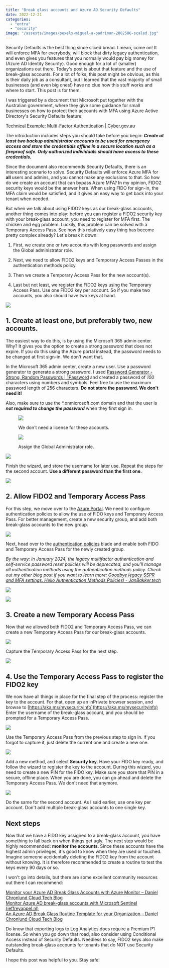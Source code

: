 ```yaml
---
title: "Break glass accounts and Azure AD Security Defaults"
date: 2022-12-21
categories: 
  - "entra"
  - "security"
image: "/assests/images/pexels-miguel-a-padrinan-2882506-scaled.jpg"
---
```


Security Defaults is the best thing since sliced bread. I mean, come on! It will enforce MFA for everybody, will block that dirty legacy authentication, and even gives you features that you normally would pay big money for (Azure AD Identity Security). Good enough for a lot of (smaller) organizations out there. Today's post is about that feature and the use of break-glass accounts. For a lot of folks, this post might be obvious, as this is their daily job as a consultant, but I learned that the vast majority of small businesses (and even big ones!) have no clue how this stuff works and where to start. This post is for them.

I was triggered by a document that Microsoft put together with the Australian government, where they give some guidance for small businesses on how to protect their accounts with MFA using Azure Active Directory's Security Defaults feature:  
  
[Technical Example: Multi-Factor Authentication | Cyber.gov.au](https://www.cyber.gov.au/acsc/view-all-content/publications/technical-example-multi-factor-authentication)

The introduction includes steps you should take before you begin: **_Create at least two backup administrator accounts to be used for emergency access and store the credentials offline in a secure location such as a fireproof safe. Only authorized individuals should have access to these credentials._**

Since the document also recommends Security Defaults, there is an interesting scenario to solve. Security Defaults will enforce Azure MFA for **all** users and admins, and you cannot make any exclusions to that. So how do we create an account that can bypass Azure MFA? In my opinion, FIDO2 security keys would be the answer here. When using FIDO for sign-in, the MFA claim would be satisfied, and it gives an easy way to get back into your tenant when needed.

But when we talk about using FIDO2 keys as our break-glass accounts, another thing comes into play: before you can register a FIDO2 security key with your break-glass account, you need to register for MFA first. The chicken and egg problem. Luckily, this problem can be solved with a Temporary Access Pass. See how this relatively easy thing has become pretty complex already? Let's break it down:

1. First, we create one or two accounts with long passwords and assign the Global administrator role.

3. Next, we need to allow FIDO2 keys and Temporary Access Passes in the authentication methods policy.

5. Then we create a Temporary Access Pass for the new account(s).

7. Last but not least, we register the FIDO2 keys using the Temporary Access Pass. Use one FIDO2 key per account. So if you make two accounts, you also should have two keys at hand.

![](/assets/images/Break-galss.png)

## 1\. Create at least one, but preferably two, new accounts.

The easiest way to do this, is by using the Microsoft 365 admin center. Why? It gives you the option to create a strong password that does not expire. If you do this using the Azure portal instead, the password needs to be changed at first sign-in. We don't want that.

In the Microsoft 365 admin center, create a new user. Use a password generator to generate a strong password. I used [Password Generator - Strong, Random Passwords | 1Password](https://1password.com/password-generator/) and created a password of _100_ characters using numbers and symbols. Feel free to use the maximum password length of 256 characters. **Do not store the password. We don't need it!**

Also, make sure to use the \*.onmicrosoft.com domain and that the user is _**not required to change the password**_ when they first sign in.

<figure>

![](/assets/images/image-1.png)

<figcaption>

We don't need a license for these accounts.

</figcaption>

</figure>

<figure>

![](/assets/images/image-2.png)

<figcaption>

Assign the Global Administrator role.

</figcaption>

</figure>

![](/assets/images/image-3.png)

Finish the wizard, and store the username for later use. Repeat the steps for the second account. **Use a different password than the first one.**

![](/assets/images/image-4.png)

## 2\. Allow FIDO2 and Temporary Access Pass

For this step, we move over to the [Azure Portal](https://portal.azure.com/). We need to configure authentication policies to allow the use of FIDO keys and Temporary Access Pass. For better management, create a new security group, and add both break-glass accounts to the new group.

![](/assets/images/image-5.png)

Next, head over to the [authentication policies](https://portal.azure.com/#view/Microsoft_AAD_IAM/AuthenticationMethodsMenuBlade/~/AdminAuthMethods) blade and enable both FIDO and Temporary Access Pass for the newly created group.

_By the way: in January 2024, the legacy multifactor authentication and self-service password reset policies will be deprecated, and you'll manage all authentication methods using the authentication methods policy. Check out my other blog post if you want to learn more: [Goodbye legacy SSPR and MFA settings. Hello Authentication Methods Policies! - JanBakker.tech](https://janbakker.tech/goodbye-legacy-sspr-and-mfa-settings-hello-authentication-methods-policies/)_

![](/assets/images/2022-12-20-000073.png)

![](/assets/images/2022-12-20-000067-2-1024x624.png)

## 3\. Create a new Temporary Access Pass

Now that we allowed both FIDO2 and Temporary Access Pass, we can create a new Temporary Access Pass for our break-glass accounts.

![](/assets/images/2022-12-20-000068.png)

Capture the Temporary Access Pass for the next step.

![](/assets/images/2022-12-20-000069.png)

## 4\. Use the Temporary Access Pass to register the FIDO2 key

We now have all things in place for the final step of the process: register the key to the account. For that, open up an inPrivate browser session, and browse to [https://aka.ms/mysecurityinfo](https://aka.ms/mysecurityinfo)  
Enter the username of the break-glass account, and you should be prompted for a Temporary Access Pass.

![](/assets/images/2022-12-20-000070.png)

Use the Temporary Access Pass from the previous step to sign in. If you forgot to capture it, just delete the current one and create a new one.

![](/assets/images/2022-12-20-000071.png)

Add a new method, and select **Security key**. Have your FIDO key ready, and follow the wizard to register the key to the account. During this wizard, you need to create a new PIN for the FIDO key. Make sure you store that PIN in a secure, offline place. When you are done, you can go ahead and delete the Temporary Access Pass. We don't need that anymore.

![](/assets/images/2022-12-20-000072.png)

Do the same for the second account. As I said earlier, use one key per account. Don't add multiple break-glass accounts to one single key.

## Next steps

Now that we have a FIDO key assigned to a break-glass account, you have something to fall back on when things get ugly. The next step would be highly recommended: **monitor the accounts**. Since these accounts have the highest admin privileges, it's good to know when they are used or touched. Imagine someone accidentally deleting the FIDO2 key from the account without knowing. It is therefore recommended to create a routine to test the keys every 90 days or so.

I won't go into details, but there are some excellent community resources out there I can recommend:

[Monitor your Azure AD Break Glass Accounts with Azure Monitor – Daniel Chronlund Cloud Tech Blog](https://danielchronlund.com/2020/01/22/monitor-your-azure-ad-break-glass-accounts-with-azure-monitor/)  
[Monitor Azure AD break-glass accounts with Microsoft Sentinel (jeffreyappel.nl)](https://jeffreyappel.nl/monitor-azure-ad-break-glass-accounts-with-azure-sentinel/)  
[An Azure AD Break Glass Routine Template for your Organization – Daniel Chronlund Cloud Tech Blog](https://danielchronlund.com/2019/09/30/an-azure-ad-break-glass-routine-template-for-your-organization/)

Do know that exporting logs to Log Analytics does require a Premium P1 license. So when you go down that road, also consider using Conditional Access instead of Security Defaults. Needless to say, FIDO2 keys also make outstanding break-glass accounts for tenants that do NOT use Security Defaults.

I hope this post was helpful to you. Stay safe!
